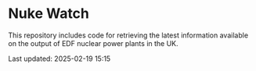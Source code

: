 # Nuke Watch

This repository includes code for retrieving the latest information available on the output of EDF nuclear power plants in the UK.

Last updated: 2025-02-19 15:15
